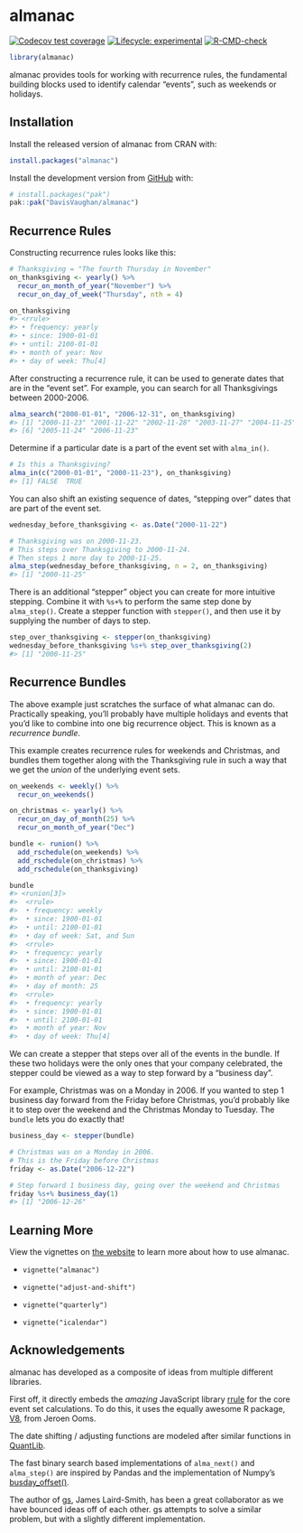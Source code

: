 
<!-- README.md is generated from README.Rmd. Please edit that file -->

# almanac

<!-- badges: start -->

[![Codecov test
coverage](https://codecov.io/gh/DavisVaughan/almanac/branch/main/graph/badge.svg)](https://app.codecov.io/gh/DavisVaughan/almanac?branch=main)
[![Lifecycle:
experimental](https://img.shields.io/badge/lifecycle-experimental-orange.svg)](https://lifecycle.r-lib.org/articles/stages.html)
[![R-CMD-check](https://github.com/DavisVaughan/almanac/actions/workflows/R-CMD-check.yaml/badge.svg)](https://github.com/DavisVaughan/almanac/actions/workflows/R-CMD-check.yaml)
<!-- badges: end -->

``` r
library(almanac)
```

almanac provides tools for working with recurrence rules, the
fundamental building blocks used to identify calendar “events”, such as
weekends or holidays.

## Installation

Install the released version of almanac from CRAN with:

``` r
install.packages("almanac")
```

Install the development version from [GitHub](https://github.com/) with:

``` r
# install.packages("pak")
pak::pak("DavisVaughan/almanac")
```

## Recurrence Rules

Constructing recurrence rules looks like this:

``` r
# Thanksgiving = "The fourth Thursday in November"
on_thanksgiving <- yearly() %>% 
  recur_on_month_of_year("November") %>%
  recur_on_day_of_week("Thursday", nth = 4)

on_thanksgiving
#> <rrule>
#> • frequency: yearly
#> • since: 1900-01-01
#> • until: 2100-01-01
#> • month of year: Nov
#> • day of week: Thu[4]
```

After constructing a recurrence rule, it can be used to generate dates
that are in the “event set”. For example, you can search for all
Thanksgivings between 2000-2006.

``` r
alma_search("2000-01-01", "2006-12-31", on_thanksgiving)
#> [1] "2000-11-23" "2001-11-22" "2002-11-28" "2003-11-27" "2004-11-25"
#> [6] "2005-11-24" "2006-11-23"
```

Determine if a particular date is a part of the event set with
`alma_in()`.

``` r
# Is this a Thanksgiving?
alma_in(c("2000-01-01", "2000-11-23"), on_thanksgiving)
#> [1] FALSE  TRUE
```

You can also shift an existing sequence of dates, “stepping over” dates
that are part of the event set.

``` r
wednesday_before_thanksgiving <- as.Date("2000-11-22")

# Thanksgiving was on 2000-11-23.
# This steps over Thanksgiving to 2000-11-24.
# Then steps 1 more day to 2000-11-25.
alma_step(wednesday_before_thanksgiving, n = 2, on_thanksgiving)
#> [1] "2000-11-25"
```

There is an additional “stepper” object you can create for more
intuitive stepping. Combine it with `%s+%` to perform the same step done
by `alma_step()`. Create a stepper function with `stepper()`, and then
use it by supplying the number of days to step.

``` r
step_over_thanksgiving <- stepper(on_thanksgiving)
wednesday_before_thanksgiving %s+% step_over_thanksgiving(2)
#> [1] "2000-11-25"
```

## Recurrence Bundles

The above example just scratches the surface of what almanac can do.
Practically speaking, you’ll probably have multiple holidays and events
that you’d like to combine into one big recurrence object. This is known
as a *recurrence bundle*.

This example creates recurrence rules for weekends and Christmas, and
bundles them together along with the Thanksgiving rule in such a way
that we get the *union* of the underlying event sets.

``` r
on_weekends <- weekly() %>%
  recur_on_weekends()

on_christmas <- yearly() %>%
  recur_on_day_of_month(25) %>%
  recur_on_month_of_year("Dec")

bundle <- runion() %>%
  add_rschedule(on_weekends) %>%
  add_rschedule(on_christmas) %>%
  add_rschedule(on_thanksgiving)

bundle
#> <runion[3]>
#>  <rrule>
#>  • frequency: weekly
#>  • since: 1900-01-01
#>  • until: 2100-01-01
#>  • day of week: Sat, and Sun
#>  <rrule>
#>  • frequency: yearly
#>  • since: 1900-01-01
#>  • until: 2100-01-01
#>  • month of year: Dec
#>  • day of month: 25
#>  <rrule>
#>  • frequency: yearly
#>  • since: 1900-01-01
#>  • until: 2100-01-01
#>  • month of year: Nov
#>  • day of week: Thu[4]
```

We can create a stepper that steps over all of the events in the bundle.
If these two holidays were the only ones that your company celebrated,
the stepper could be viewed as a way to step forward by a “business
day”.

For example, Christmas was on a Monday in 2006. If you wanted to step 1
business day forward from the Friday before Christmas, you’d probably
like it to step over the weekend and the Christmas Monday to Tuesday.
The `bundle` lets you do exactly that!

``` r
business_day <- stepper(bundle)

# Christmas was on a Monday in 2006.
# This is the Friday before Christmas
friday <- as.Date("2006-12-22")

# Step forward 1 business day, going over the weekend and Christmas
friday %s+% business_day(1)
#> [1] "2006-12-26"
```

## Learning More

View the vignettes on [the
website](https://davisvaughan.github.io/almanac/index.html) to learn
more about how to use almanac.

- `vignette("almanac")`

- `vignette("adjust-and-shift")`

- `vignette("quarterly")`

- `vignette("icalendar")`

## Acknowledgements

almanac has developed as a composite of ideas from multiple different
libraries.

First off, it directly embeds the *amazing* JavaScript library
[rrule](https://github.com/jakubroztocil/rrule) for the core event set
calculations. To do this, it uses the equally awesome R package,
[V8](https://github.com/jeroen/V8), from Jeroen Ooms.

The date shifting / adjusting functions are modeled after similar
functions in [QuantLib](https://github.com/lballabio/QuantLib).

The fast binary search based implementations of `alma_next()` and
`alma_step()` are inspired by Pandas and the implementation of Numpy’s
[busday_offset()](https://numpy.org/doc/stable/reference/generated/numpy.busday_offset.html).

The author of [gs](https://github.com/jameslairdsmith/gs), James
Laird-Smith, has been a great collaborator as we have bounced ideas off
of each other. gs attempts to solve a similar problem, but with a
slightly different implementation.
